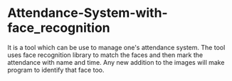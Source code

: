 # Attendance-System-with-face_recognition
It is a tool which can be use to manage one's attendance system. The tool uses face recognition  library to match the faces and then mark the attendance with name and time. Any new addition to the images will make program to identify that face too.
